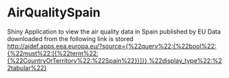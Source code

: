 # AirQualitySpain
Shiny Application to view the air quality data in Spain published by EU
Data downloaded from the following link is stored
http://aidef.apps.eea.europa.eu/?source={%22query%22:{%22bool%22:{%22must%22:[{%22term%22:{%22CountryOrTerritory%22:%22Spain%22}}]}},%22display_type%22:%22tabular%22}

